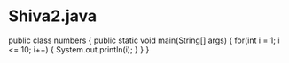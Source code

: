 # Shiva2.java
public class numbers
{
    public static void main(String[] args)
    {
        for(int i = 1; i <= 10; i++)
        {
            System.out.println(i);
        }
    }
}
